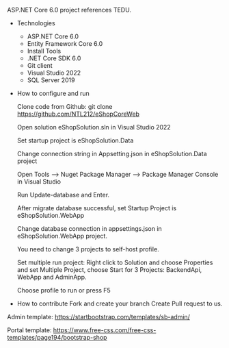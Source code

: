 ASP.NET Core 6.0 project references TEDU.
- Technologies
  + ASP.NET Core 6.0
  + Entity Framework Core 6.0
  + Install Tools
  + .NET Core SDK 6.0
  + Git client
  + Visual Studio 2022
  + SQL Server 2019

- How to configure and run

  Clone code from Github: git clone https://github.com/NTL212/eShopCoreWeb

  Open solution eShopSolution.sln in Visual Studio 2022

  Set startup project is eShopSolution.Data

  Change connection string in Appsetting.json in eShopSolution.Data project

  Open Tools --> Nuget Package Manager --> Package Manager Console in Visual Studio

  Run Update-database and Enter.

  After migrate database successful, set Startup Project is eShopSolution.WebApp

  Change database connection in appsettings.json in eShopSolution.WebApp project.

  You need to change 3 projects to self-host profile.

  Set multiple run project: Right click to Solution and choose Properties and set Multiple Project, choose Start for 3 Projects: BackendApi, WebApp and AdminApp.

  Choose profile to run or press F5
- How to contribute
  Fork and create your branch
  Create Pull request to us.

Admin template: https://startbootstrap.com/templates/sb-admin/

Portal template: https://www.free-css.com/free-css-templates/page194/bootstrap-shop
